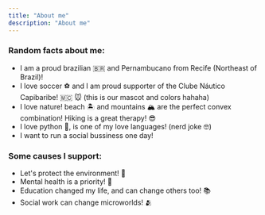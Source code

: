 ```yaml
---
title: "About me"
description: "About me"
---
```


### Random facts about me:

* I am a proud brazilian 🇧🇷 and Pernambucano from Recife (Northeast of Brazil)! 
* I love soccer ⚽️ and I am proud supporter of the Clube Náutico Capibaribe! 🇲🇨 🐭 (this is our mascot and colors hahaha)
* I love nature! beach 🏝️ and mountains 🏔️ are the perfect convex combination! Hiking is a great therapy! 😎
* I love python 🐍, is one of my love languages! (nerd joke 🤓)
* I want to run a social bussiness one day! 

### Some causes I support:

* Let's protect the environment! 🌳
* Mental health is a priority! 🧠
* Education changed my life, and can change others too! 📚
* Social work can change microworlds! 🫂
